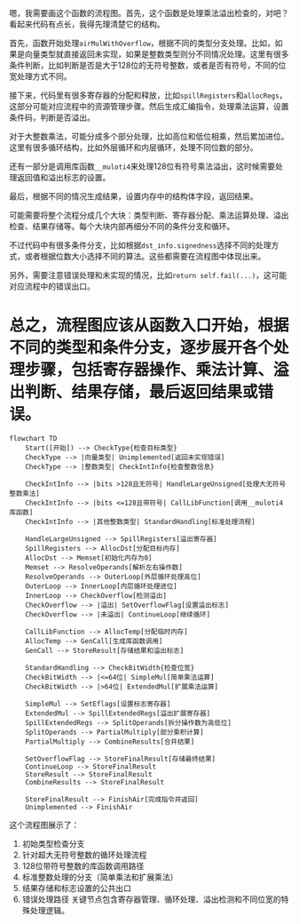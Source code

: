 嗯，我需要画这个函数的流程图。首先，这个函数是处理乘法溢出检查的，对吧？看起来代码有点长，我得先理清楚它的结构。

首先，函数开始处理`airMulWithOverflow`，根据不同的类型分支处理。比如，如果是向量类型就直接返回未实现，如果是整数类型则分不同情况处理。这里有很多条件判断，比如判断是否是大于128位的无符号整数，或者是否有符号，不同的位宽处理方式不同。

接下来，代码里有很多寄存器的分配和释放，比如`spillRegisters`和`allocRegs`，这部分可能对应流程中的资源管理步骤。然后生成汇编指令，处理乘法运算，设置条件码，判断是否溢出。

对于大整数乘法，可能分成多个部分处理，比如高位和低位相乘，然后累加进位。这里有很多循环结构，比如外层循环和内层循环，处理不同位数的部分。

还有一部分是调用库函数`__muloti4`来处理128位有符号乘法溢出，这时候需要处理返回值和溢出标志的设置。

最后，根据不同的情况生成结果，设置内存中的结构体字段，返回结果。

可能需要将整个流程分成几个大块：类型判断、寄存器分配、乘法运算处理、溢出检查、结果存储等。每个大块内部再细分不同的条件分支和循环。

不过代码中有很多条件分支，比如根据`dst_info.signedness`选择不同的处理方式，或者根据位数大小选择不同的算法。这些都需要在流程图中体现出来。

另外，需要注意错误处理和未实现的情况，比如`return self.fail(...)`，这可能对应流程中的错误出口。

总之，流程图应该从函数入口开始，根据不同的类型和条件分支，逐步展开各个处理步骤，包括寄存器操作、乘法计算、溢出判断、结果存储，最后返回结果或错误。
================================================
```mermaid
flowchart TD
    Start([开始]) --> CheckType{检查目标类型}
    CheckType --> |向量类型| Unimplemented[返回未实现错误]
    CheckType --> |整数类型| CheckIntInfo{检查整数信息}
    
    CheckIntInfo --> |bits >128且无符号| HandleLargeUnsigned[处理大无符号整数乘法]
    CheckIntInfo --> |bits <=128且带符号| CallLibFunction[调用__muloti4库函数]
    CheckIntInfo --> |其他整数类型| StandardHandling[标准处理流程]
    
    HandleLargeUnsigned --> SpillRegisters[溢出寄存器]
    SpillRegisters --> AllocDst[分配目标内存]
    AllocDst --> Memset[初始化内存为0]
    Memset --> ResolveOperands[解析左右操作数]
    ResolveOperands --> OuterLoop[外层循环处理高位]
    OuterLoop --> InnerLoop[内层循环处理进位]
    InnerLoop --> CheckOverflow[检测溢出]
    CheckOverflow --> |溢出| SetOverflowFlag[设置溢出标志]
    CheckOverflow --> |未溢出| ContinueLoop[继续循环]
    
    CallLibFunction --> AllocTemp[分配临时内存]
    AllocTemp --> GenCall[生成库函数调用]
    GenCall --> StoreResult[存储结果和溢出标志]
    
    StandardHandling --> CheckBitWidth{检查位宽}
    CheckBitWidth --> |<=64位| SimpleMul[简单乘法运算]
    CheckBitWidth --> |>64位| ExtendedMul[扩展乘法运算]
    
    SimpleMul --> SetEflags[设置标志寄存器]
    ExtendedMul --> SpillExtendedRegs[溢出扩展寄存器]
    SpillExtendedRegs --> SplitOperands[拆分操作数为高低位]
    SplitOperands --> PartialMultiply[部分乘积计算]
    PartialMultiply --> CombineResults[合并结果]
    
    SetOverflowFlag --> StoreFinalResult[存储最终结果]
    ContinueLoop --> StoreFinalResult
    StoreResult --> StoreFinalResult
    CombineResults --> StoreFinalResult
    
    StoreFinalResult --> FinishAir[完成指令并返回]
    Unimplemented --> FinishAir
``` 

这个流程图展示了：
1. 初始类型检查分支
2. 针对超大无符号整数的循环处理流程
3. 128位带符号整数的库函数调用路径
4. 标准整数处理的分支（简单乘法和扩展乘法）
5. 结果存储和标志设置的公共出口
6. 错误处理路径
关键节点包含寄存器管理、循环处理、溢出检测和不同位宽的特殊处理逻辑。